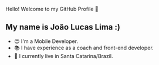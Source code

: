 Hello! Welcome to my GitHub Profile 👋

<h2>My name is João Lucas Lima :)</h2>

<ul>
	<li>😍 I'm a Mobile Developer.</li>
		<li>📚 I have experience as a coach and front-end developer.</li>
	<li>🏡 I currently live in Santa Catarina/Brazil.</li>
	</ul>



